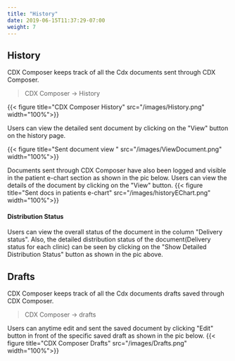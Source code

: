 ```yaml
---
title: "History"
date: 2019-06-15T11:37:29-07:00
weight: 7
---
```

## History
CDX Composer keeps track of all the Cdx documents sent through CDX Composer.
> CDX Composer → History

{{< figure title="CDX Composer History" src="/images/History.png" width="100%">}}

Users can view the detailed sent document by clicking on the "View" button on the history page.

{{< figure title="Sent document view " src="/images/ViewDocument.png" width="100%">}}

Documents sent through CDX Composer have also been logged and visible in the patient e-chart section as shown in the pic below.
Users can view the details of the document by clicking on the "View" button. 
{{< figure title="Sent docs in patients e-chart" src="/images/historyEChart.png" width="100%">}}

#### Distribution Status
Users can view the overall status of the document in the column "Delivery status". Also, the detailed distribution status of the document(Delivery status for each clinic) can be seen by clicking on the "Show Detailed Distribution Status" button as shown in the pic above.

## Drafts
CDX Composer keeps track of all the Cdx documents drafts saved through CDX Composer.
> CDX Composer → drafts

Users can anytime edit and sent the saved document by clicking "Edit" button in front of the specific saved draft as shown in the pic below.
{{< figure title="CDX Composer Drafts" src="/images/Drafts.png" width="100%">}}